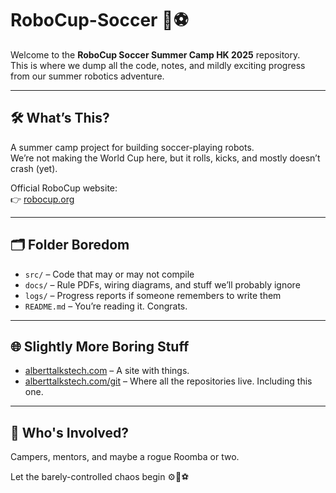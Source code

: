 # RoboCup-Soccer 🤖⚽

Welcome to the **RoboCup Soccer Summer Camp HK 2025** repository.  
This is where we dump all the code, notes, and mildly exciting progress from our summer robotics adventure.

---

## 🛠 What’s This?

A summer camp project for building soccer-playing robots.  
We’re not making the World Cup here, but it rolls, kicks, and mostly doesn’t crash (yet).

Official RoboCup website:  
👉 [robocup.org](https://www.robocup.org)

---

## 🗂 Folder Boredom

- `src/` – Code that may or may not compile
- `docs/` – Rule PDFs, wiring diagrams, and stuff we’ll probably ignore
- `logs/` – Progress reports if someone remembers to write them
- `README.md` – You’re reading it. Congrats.

---

## 🌐 Slightly More Boring Stuff

- [alberttalkstech.com](https://www.alberttalkstech.com) – A site with things.
- [alberttalkstech.com/git](https://www.alberttalkstech.com/git) – Where all the repositories live. Including this one.

---

## 🙋 Who's Involved?

Campers, mentors, and maybe a rogue Roomba or two.

Let the barely-controlled chaos begin ⚙️🧠⚽
